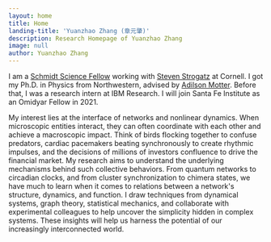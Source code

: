 ```yaml
---
layout: home
title: Home
landing-title: 'Yuanzhao Zhang (章元肇)'
description: Research Homepage of Yuanzhao Zhang
image: null
author: Yuanzhao Zhang
---
```


I am a [Schmidt Science Fellow](https://schmidtsciencefellows.org) working with [Steven Strogatz](http://www.stevenstrogatz.com) at Cornell. I got my Ph.D. in Physics from Northwestern, advised by [Adilson Motter](http://dyn.phys.northwestern.edu/). Before that, I was a research intern at IBM Research. I will join Santa Fe Institute as an Omidyar Fellow in 2021.

My interest lies at the interface of networks and nonlinear dynamics. When microscopic entities interact, they can often coordinate with each other and achieve a macroscopic impact. Think of birds flocking together to confuse predators, cardiac pacemakers beating synchronously to create rhythmic impulses, and the decisions of millions of investors confluence to drive the financial market. My research aims to understand the underlying mechanisms behind such collective behaviors. From quantum networks to circadian clocks, and from cluster synchronization to chimera states, we have much to learn when it comes to relations between a network's structure, dynamics, and function. I draw techniques from dynamical systems, graph theory, statistical mechanics, and collaborate with experimental colleagues to help uncover the simplicity hidden in complex systems. These insights will help us harness the potential of our increasingly interconnected world.
